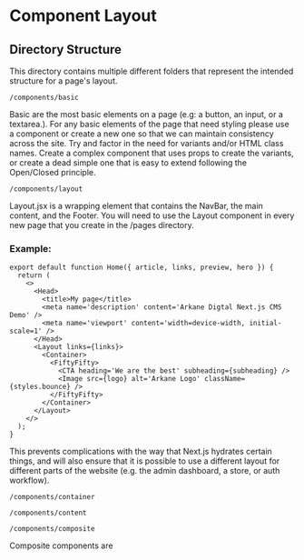 # Component Layout

## Directory Structure

This directory contains multiple different folders that represent the intended structure for a page's layout.

`/components/basic`

Basic are the most basic elements on a page (e.g: a button, an input, or a textarea.). For any basic elements of the page that need styling please use a component or create a new one so that we can maintain consistency across the site. Try and factor in the need for variants and/or HTML class names. Create a complex component that uses props to create the variants, or create a dead simple one that is easy to extend following the Open/Closed principle.

`/components/layout`

Layout.jsx is a wrapping element that contains the NavBar, the main content, and the Footer. You will need to use the Layout component in every new page that you create in the /pages directory.

### Example:

```
export default function Home({ article, links, preview, hero }) {
  return (
    <>
      <Head>
        <title>My page</title>
        <meta name='description' content='Arkane Digtal Next.js CMS Demo' />
        <meta name='viewport' content='width=device-width, initial-scale=1' />
      </Head>
      <Layout links={links}>
        <Container>
          <FiftyFifty>
            <CTA heading='We are the best' subheading={subheading} />
            <Image src={logo} alt='Arkane Logo' className={styles.bounce} />
          </FiftyFifty>
        </Container>
      </Layout>
    </>
  );
}
```

This prevents complications with the way that Next.js hydrates certain things, and will also ensure that it is possible to use a different layout for different parts of the website (e.g. the admin dashboard, a store, or auth workflow).

`/components/container`

`/components/content`

`/components/composite`

Composite components are
